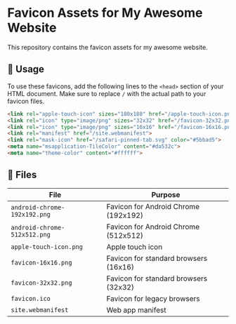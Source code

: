 # Favicon Assets for My Awesome Website

This repository contains the favicon assets for my awesome website.

## 🚀 Usage

To use these favicons, add the following lines to the `<head>` section of your HTML document. Make sure to replace `/` with the actual path to your favicon files.

```html
<link rel="apple-touch-icon" sizes="180x180" href="/apple-touch-icon.png">
<link rel="icon" type="image/png" sizes="32x32" href="/favicon-32x32.png">
<link rel="icon" type="image/png" sizes="16x16" href="/favicon-16x16.png">
<link rel="manifest" href="/site.webmanifest">
<link rel="mask-icon" href="/safari-pinned-tab.svg" color="#5bbad5">
<meta name="msapplication-TileColor" content="#da532c">
<meta name="theme-color" content="#ffffff">
```

## 📁 Files

| File | Purpose |
|---|---|
| `android-chrome-192x192.png` | Favicon for Android Chrome (192x192) |
| `android-chrome-512x512.png` | Favicon for Android Chrome (512x512) |
| `apple-touch-icon.png` | Apple touch icon |
| `favicon-16x16.png` | Favicon for standard browsers (16x16) |
| `favicon-32x32.png` | Favicon for standard browsers (32x32) |
| `favicon.ico` | Favicon for legacy browsers |
| `site.webmanifest` | Web app manifest |
